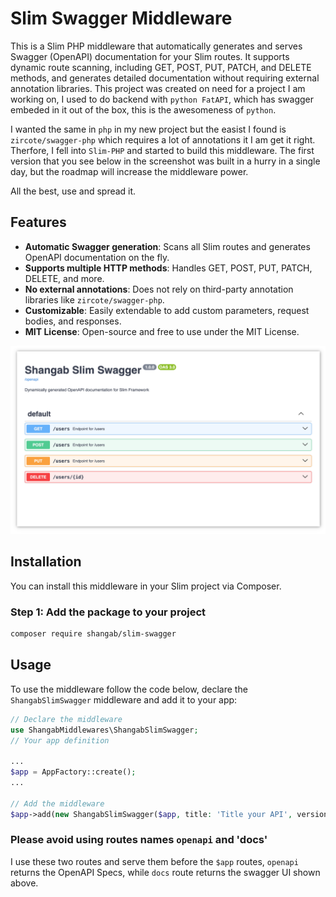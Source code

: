 # Slim Swagger Middleware

This is a Slim PHP middleware that automatically generates and serves Swagger (OpenAPI) documentation for your Slim routes. It supports dynamic route scanning, including GET, POST, PUT, PATCH, and DELETE methods, and generates detailed documentation without requiring external annotation libraries. This project was created on need for a project I am working on, I used to do backend with `python FatAPI`, which has swagger embeded in it out of the box, this is the awesomeness of `python`.

I wanted the same in `php` in my new project but the easist I found is `zircote/swagger-php` which requires a lot of annotations it I am get it right.
Therfore, I fell into `Slim-PHP` and started to build this middleware. The first version that you see below in the screenshot was built in a hurry in a single day, but the roadmap will increase the middleware power.

All the best, use and spread it.

## Features

- **Automatic Swagger generation**: Scans all Slim routes and generates OpenAPI documentation on the fly.
- **Supports multiple HTTP methods**: Handles GET, POST, PUT, PATCH, DELETE, and more.
- **No external annotations**: Does not rely on third-party annotation libraries like `zircote/swagger-php`.
- **Customizable**: Easily extendable to add custom parameters, request bodies, and responses.
- **MIT License**: Open-source and free to use under the MIT License.

<!-- image  -->

![image](swagger.png)

## Installation

You can install this middleware in your Slim project via Composer.

### Step 1: Add the package to your project

```bash
composer require shangab/slim-swagger
```

## Usage

To use the middleware follow the code below, declare the `ShangabSlimSwagger` middleware and add it to your app:

```php
// Declare the middleware
use ShangabMiddlewares\ShangabSlimSwagger;
// Your app definition

...
$app = AppFactory::create();
...

// Add the middleware
$app->add(new ShangabSlimSwagger($app, title: 'Title your API', version: 'version your API', description: 'Describe your API'));
```

### Please avoid using routes names `openapi` and 'docs'

I use these two routes and serve them before the `$app` routes, `openapi` returns the OpenAPI Specs,
while `docs` route returns the swagger UI shown above.

